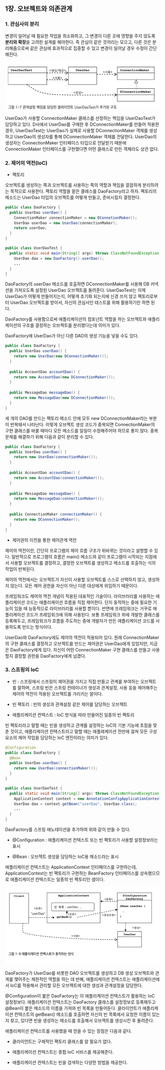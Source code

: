 ## **1장. 오브젝트와 의존관계**

### **1. 관심사의 분리**

변경이 일어날 때 필요한 작업을 최소화하고, 그 변경이 다른 곳에 영향을 주지 않도록 **분리와 확장**을 고려한 설계를 해야한다. 즉 관심이 같은 것끼리는 모으고, 다른 것은 분리해줌으로써 같은 관심에 효과적으로 집중할 수 있고 변경이 일어날 경우 수정이 간단해진다.

![img](https://github.com/dilmah0203/TIL/blob/main/Image/UserDaoTest.png)

UserDao가 사용할 ConnectionMaker 클래스를 선정하는 책임을 UserDaoTest가 담당하고 있다. D사에서 UserDao를 구매한 후 DConnectionMaker를 만들어 적용한 경우, UserDaoTest는 UserDao가 실제로 사용할 DConnectionMaker 객체를 생성하고 UserDao의 생성자를 통해 DConnectionMaker 객체를 전달한다. UserDao의 생성자는 ConnectionMaker 인터페이스 타입으로 전달받기 때문에 ConnectionMaker 인터페이스를 구현했다면 어떤 클래스로 만든 객체라도 상관 없다.


### **2. 제어의 역전(IoC)**

- 팩토리

오브젝트를 생성하는 쪽과 오브젝트를 사용하는 쪽의 역할과 책임을 깔끔하게 분리하려는 목적으로 사용한다. 팩토리 역할을 맡은 클래스를 DaoFactory라고 하자. 팩토리의 메소드는 UserDao 타입의 오브젝트를 어떻게 만들고, 준비시킬지 결정한다.

```java
public class DaoFactory {
  public UserDao userDao() {
    ConnectionMaker connectionMaker = new DConnetionMaker();
    UserDao userDao = new UserDao(connectionMaker);
    return userDao;
  }
}
```

```java
public class UserDaoTest {
  public static void main(String[] args) throws ClassNotFoundException, SQLException {
    UserDao dao = new DaoFactory().userDao();
    ...
  }
}

```

DaoFactory의 userDao 메소드를 호출하면 DConnectionMaker를 사용해 DB 커넥션을 가져오도록 설정된 UserDao 오브젝트를 돌려준다. UserDaoTest는 이제 UserDao가 어떻게 만들어지는지, 어떻게 초기화 되는지에 신경 쓰지 않고 팩토리로부터 UserDao 오브젝트를 받아서, 자신의 관심사인 테스트를 위해 활용하기만 하면 된다.

DaoFactory를 사용함으로써 애플리케이션의 컴포넌트 역할을 하는 오브젝트와 애플리케이션의 구조를 결정하는 오브젝트를 분리했다는데 의미가 있다.

DaoFactory에 UserDao가 아닌 다른 DAO의 생성 기능을 넣을 수도 있다.

```java
public class DaoFactory {
  public UserDao userDao() {
    return new UserDao(new DConnectionMaker());
  }

  public AccountDao accountDao() {
    return new AccountDao(new DConnectionMaker());
  }

  public MessageDao messageDao() {
    return new MessageDao(new DConnectionMaker());
  }
}
```

세 개의 DAO를 만드는 팩토리 메소드 안에 모두 new DConnectionMaker라는 부분이 반복돼서 나타난다. 이렇게 오브젝트 생성 코드가 중복되면 ConnectionMaker의 구현 클래스를 바꿀 때마다 모든 메소드를 일일이 수정해주어야 하므로 좋지 않다. 중복 문제를 해결하기 위해 다음과 같이 분리할 수 있다.

```java
public class DaoFactory {
  public UserDao userDao() {
    return new UserDao(connectionMaker());
  }

  public AccountDao accountDao() {
    return new AccountDao(connectionMaker());
  }

  public MessageDao messageDao() {
    return new MessageDao(connectionMaker());
  }

  public ConnectionMaker connectionMaker() {
    return new DConnectionMaker();
  }
}
```

- 제어권의 이전을 통한 제어관계 역전

제어의 역전이란, 간단히 프로그램의 제어 흐름 구조가 뒤바뀌는 것이라고 설명할 수 있다. 일반적으로 프로그램의 흐름은 main() 메소드와 같이 프로그램이 시작되는 지점에서 사용할 오브젝트를 결정하고, 결정한 오브젝트를 생성하고 메소드를 호출하는 식의 작업이 반복된다. 

제어의 역전에서는 오브젝트가 자신이 사용할 오브젝트를 스스로 선택하지 않고, 생성하지 않는다. 모든 제어 권한을 자신이 아닌 다른 대상에게 위임하기 때문이다.

프레임워크도 제어의 역전 개념이 적용된 대표적인 기술이다. 라이브러리를 사용하는 애플리케이션 코드는 애플리케이션 흐름을 직접 제어한다. 단지 동작하는 중에 필요한 기능이 있을 때 능동적으로 라이브러리를 사용할 뿐이다. 반면에 프레임워크는 거꾸로 애플리케이션 코드가 프레임워크에 의해 사용된다. 보통 프레임워크 위에 개발한 클래스를 등록해두고, 프레임워크가 흐름을 주도하는 중에 개발자가 만든 애플리케이션 코드를 사용하도록 만드는 방식이다.

UserDao와 DaoFactory에도 제어의 역전이 적용되어 있다. 원래 ConnectionMaker의 구현 클래스를 결정하고 오브젝트를 만드는 제어권은 UserDao에게 있었지만, 지금은 DaoFactory에게 있다. 자신이 어떤 ConnectionMaker 구현 클래스를 만들고 사용할지 결정할 권한을 DaoFactory에게 넘겼다.

### **3. 스프링의 IoC**

- 빈 : 스프링에서 스프링이 제어권을 가지고 직접 만들고 관계를 부여하는 오브젝트를 말하며, 스프링 빈은 스프링 컨테이너가 생성과 관계설정, 사용 등을 제어해주는 제어의 역전이 적용된 오브젝트를 가리키는 말이다.

- 빈 팩토리 : 빈의 생성과 관계설정 같은 제어를 담당하는 오브젝트

- 애플리케이션 컨텍스트 : IoC 방식을 따라 만들어진 일종의 빈 팩토리

빈 팩토리라고 말할 때는 빈을 생성하고 관계를 설정하는 IoC의 기본 기능에 초점을 맞춘 것이고, 애플리케이션 컨텍스트라고 말할 때는 애플레케이션 전반에 걸쳐 모든 구성요소의 제어 작업을 담당하는 IoC 엔진이라는 의미가 있다.

```java
@Configuration
public class DaoFactory {
  @Bean
  public UserDao userDao() {
    return new UserDao(connectionMaker());
  }
}
```

```java
public class UserDaoTest {
  public static void main(String[] args) throws ClassNotFoundException, SQLException {
    ApplicationContext context = new AnnotationConfigApplicationContext(DaoFactory.class);
    UserDao dao = context.getBean("userDao", UserDao.class);
    ...
  }
}
```

DaoFactory를 스프링 애노테이션을 추가하여 위와 같이 만들 수 있다.

- @Configuration : 애플리케이션 컨텍스트 또는 빈 팩토리가 사용할 설정정보라는 표시

- @Bean : 오브젝트 생성을 담당하는 IoC용 메소드라는 표시

애플리케이션 컨텍스트는 ApplicationContext 인터페이스를 구현하는데, ApplicationContext는 빈 팩토리가 구현하는 BeanFactory 인터페이스를 상속했으므로 애플리케이션 컨텍스트는 일종의 빈 팩토리인 셈이다.

![img2](https://github.com/dilmah0203/TIL/blob/main/Image/ApplicationContext1.png)

DaoFactory가 UserDao를 비롯한 DAO 오브젝트를 생성하고 DB 생성 오브젝트와 관계를 맺어주는 제한적인 역할을 하는 데 반해, 애플리케이션 컨텍스트는 애플리케이션에서 IoC를 적용해서 관리할 모든 오브젝트에 대한 생성과 관계설정을 담당한다. 

@Configuration이 붙은 DaoFactory는 이 애플리케이션 컨텍스트가 활용하는 IoC 설정정보다. 애플리케이션 컨텍스트는 DaoFactory 클래스를 설정정보로 등록해두고 @Bean이 붙은 메소드의 이름을 가져와 빈 목록을 만들어둔다. 클라이언트가 애플리케이션 컨텍스트의 getBean() 메소드를 호출하면 자신의 빈 목록에서 요청한 이름이 있는지 찾고, 있다면 빈을 생성하는 메소드를 호출해서 오브젝트를 생성시킨 후 돌려준다.

애플리케이션 컨텍스트를 사용했을 때 얻을 수 있는 장점은 다음과 같다.

- 클라이언트는 구체적인 팩토리 클래스를 알 필요가 없다.

- 애플리케이션 컨텍스트는 종합 IoC 서비스를 제공해준다.

- 애플리케이션 컨텍스트는 빈을 검색하는 다양한 방법을 제공한다.
